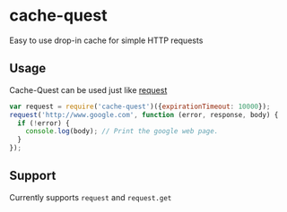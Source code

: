 cache-quest
==========

Easy to use drop-in cache for simple HTTP requests

## Usage

Cache-Quest can be used just like [request](https://github.com/mikeal/request)

```javascript
var request = require('cache-quest')({expirationTimeout: 10000});
request('http://www.google.com', function (error, response, body) {
  if (!error) {
    console.log(body); // Print the google web page.
  }
});
```

## Support

Currently supports `request` and `request.get`